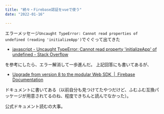 ```yaml
---
title: "続々・Firebase認証をvueで使う"
date: "2022-01-16"

---
```


エラーメッセージ`Uncaught TypeError: Cannot read properties of undefined (reading 'initializeApp')`でぐぐって出てきた
- [javascript - Uncaught TypeError: Cannot read property 'initializeApp' of undefined - Stack Overflow](https://stackoverflow.com/questions/59050195/uncaught-typeerror-cannot-read-property-initializeapp-of-undefined)

を参考にしたら、エラー解消して一歩進んだ。
上記回答にも書いてあるが、

- [Upgrade from version 8 to the modular Web SDK  |  Firebase Documentation](https://firebase.google.com/docs/web/modular-upgrade#about_the_upgrade_process)

ドキュメントに書いてある（以前自分も見つけてたやつだけど、ふむふむ互換パッケージが用意されてるのね、程度できちんと読んでなかった）。

公式ドキュメント読むの大事。
